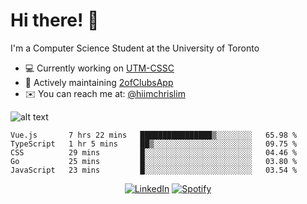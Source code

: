 # Hi there! 👋
I'm a Computer Science Student at the University of Toronto

- 💻 Currently working on [UTM-CSSC](https://github.com/UTM-CSSC)
- 🔨 Actively maintaining [2ofClubsApp](https://github.com/2ofClubsApp)
- ✉️ You can reach me at: [@hiimchrislim](mailto:hello@hiimchrislim.co)

![alt text](https://user-images.githubusercontent.com/24628243/87171758-22f18c00-c2a1-11ea-9d8d-2777e59004b4.png "2ofClubs Logo")

<!--START_SECTION:waka-->
```text
Vue.js       7 hrs 22 mins   ████████████████▒░░░░░░░░   65.98 % 
TypeScript   1 hr 5 mins     ██▒░░░░░░░░░░░░░░░░░░░░░░   09.75 % 
CSS          29 mins         █░░░░░░░░░░░░░░░░░░░░░░░░   04.46 % 
Go           25 mins         █░░░░░░░░░░░░░░░░░░░░░░░░   03.80 % 
JavaScript   23 mins         █░░░░░░░░░░░░░░░░░░░░░░░░   03.54 % 
```
<!--END_SECTION:waka-->

<div align="center">
<a href="https://www.linkedin.com/in/hiimchrislim" target="_blank"><img src="https://img.shields.io/badge/LinkedIn-%230077B5.svg?&style=flat-square&logo=linkedin&logoColor=white" alt="LinkedIn"></a>
<a href="https://open.spotify.com/user/clim1231" target="_blank"><img src="https://img.shields.io/badge/Spotify-%231ED760.svg?&style=flat-square&logo=spotify&logoColor=white" alt="Spotify"></a>

</div>
